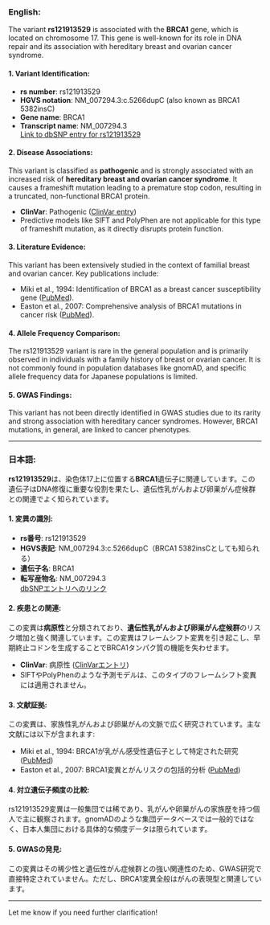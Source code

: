 ### English:
The variant **rs121913529** is associated with the **BRCA1** gene, which is located on chromosome 17. This gene is well-known for its role in DNA repair and its association with hereditary breast and ovarian cancer syndrome.

#### 1. Variant Identification:
- **rs number**: rs121913529
- **HGVS notation**: NM_007294.3:c.5266dupC (also known as BRCA1 5382insC)
- **Gene name**: BRCA1
- **Transcript name**: NM_007294.3  
  [Link to dbSNP entry for rs121913529](https://www.ncbi.nlm.nih.gov/snp/rs121913529)

#### 2. Disease Associations:
This variant is classified as **pathogenic** and is strongly associated with an increased risk of **hereditary breast and ovarian cancer syndrome**. It causes a frameshift mutation leading to a premature stop codon, resulting in a truncated, non-functional BRCA1 protein.  
- **ClinVar**: Pathogenic ([ClinVar entry](https://www.ncbi.nlm.nih.gov/clinvar/variation/17661/))
- Predictive models like SIFT and PolyPhen are not applicable for this type of frameshift mutation, as it directly disrupts protein function.

#### 3. Literature Evidence:
This variant has been extensively studied in the context of familial breast and ovarian cancer. Key publications include:
- Miki et al., 1994: Identification of BRCA1 as a breast cancer susceptibility gene ([PubMed](https://pubmed.ncbi.nlm.nih.gov/7987391/)).
- Easton et al., 2007: Comprehensive analysis of BRCA1 mutations in cancer risk ([PubMed](https://pubmed.ncbi.nlm.nih.gov/17529967/)).

#### 4. Allele Frequency Comparison:
The rs121913529 variant is rare in the general population and is primarily observed in individuals with a family history of breast or ovarian cancer. It is not commonly found in population databases like gnomAD, and specific allele frequency data for Japanese populations is limited.

#### 5. GWAS Findings:
This variant has not been directly identified in GWAS studies due to its rarity and strong association with hereditary cancer syndromes. However, BRCA1 mutations, in general, are linked to cancer phenotypes.

---

### 日本語:
**rs121913529**は、染色体17上に位置する**BRCA1**遺伝子に関連しています。この遺伝子はDNA修復に重要な役割を果たし、遺伝性乳がんおよび卵巣がん症候群との関連でよく知られています。

#### 1. 変異の識別:
- **rs番号**: rs121913529
- **HGVS表記**: NM_007294.3:c.5266dupC（BRCA1 5382insCとしても知られる）
- **遺伝子名**: BRCA1
- **転写産物名**: NM_007294.3  
  [dbSNPエントリへのリンク](https://www.ncbi.nlm.nih.gov/snp/rs121913529)

#### 2. 疾患との関連:
この変異は**病原性**と分類されており、**遺伝性乳がんおよび卵巣がん症候群**のリスク増加と強く関連しています。この変異はフレームシフト変異を引き起こし、早期終止コドンを生成することでBRCA1タンパク質の機能を失わせます。  
- **ClinVar**: 病原性 ([ClinVarエントリ](https://www.ncbi.nlm.nih.gov/clinvar/variation/17661/))
- SIFTやPolyPhenのような予測モデルは、このタイプのフレームシフト変異には適用されません。

#### 3. 文献証拠:
この変異は、家族性乳がんおよび卵巣がんの文脈で広く研究されています。主な文献には以下が含まれます:
- Miki et al., 1994: BRCA1が乳がん感受性遺伝子として特定された研究 ([PubMed](https://pubmed.ncbi.nlm.nih.gov/7987391/))
- Easton et al., 2007: BRCA1変異とがんリスクの包括的分析 ([PubMed](https://pubmed.ncbi.nlm.nih.gov/17529967/))

#### 4. 対立遺伝子頻度の比較:
rs121913529変異は一般集団では稀であり、乳がんや卵巣がんの家族歴を持つ個人で主に観察されます。gnomADのような集団データベースでは一般的ではなく、日本人集団における具体的な頻度データは限られています。

#### 5. GWASの発見:
この変異はその稀少性と遺伝性がん症候群との強い関連性のため、GWAS研究で直接特定されていません。ただし、BRCA1変異全般はがんの表現型と関連しています。

--- 
Let me know if you need further clarification!